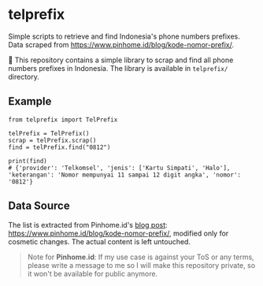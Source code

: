 # telprefix

Simple scripts to retrieve and find Indonesia's phone numbers prefixes. Data scraped from https://www.pinhome.id/blog/kode-nomor-prefix/.

🐍 This repository contains a simple library to scrap and find all phone numbers prefixes in Indonesia. The library is available in `telprefix/` directory.

## Example

```py3
from telprefix import TelPrefix

telPrefix = TelPrefix()
scrap = telPrefix.scrap()
find = telPrefix.find("0812")

print(find)
# {'provider': 'Telkomsel', 'jenis': ['Kartu Simpati', 'Halo'], 'keterangan': 'Nomor mempunyai 11 sampai 12 digit angka', 'nomor': '0812'}
```

## Data Source

The list is extracted from Pinhome.id's [blog post](https://www.pinhome.id/blog/kode-nomor-prefix/): https://www.pinhome.id/blog/kode-nomor-prefix/, modified only for cosmetic changes. The actual content is left untouched.

> Note for **Pinhome.id**: If my use case is against your ToS or any terms, please write a message to me so I will make this repository private, so it won't be available for public anymore.
